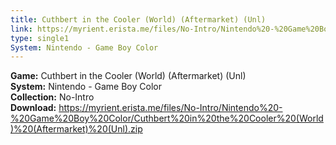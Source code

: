 ```yaml
---
title: Cuthbert in the Cooler (World) (Aftermarket) (Unl)
link: https://myrient.erista.me/files/No-Intro/Nintendo%20-%20Game%20Boy%20Color/Cuthbert%20in%20the%20Cooler%20(World)%20(Aftermarket)%20(Unl).zip
type: single1
System: Nintendo - Game Boy Color
---
```

<b>Game:</b> Cuthbert in the Cooler (World) (Aftermarket) (Unl)<br>
<b>System:</b> Nintendo - Game Boy Color<br>
<b>Collection:</b> No-Intro<br>
<b>Download:</b> https://myrient.erista.me/files/No-Intro/Nintendo%20-%20Game%20Boy%20Color/Cuthbert%20in%20the%20Cooler%20(World)%20(Aftermarket)%20(Unl).zip